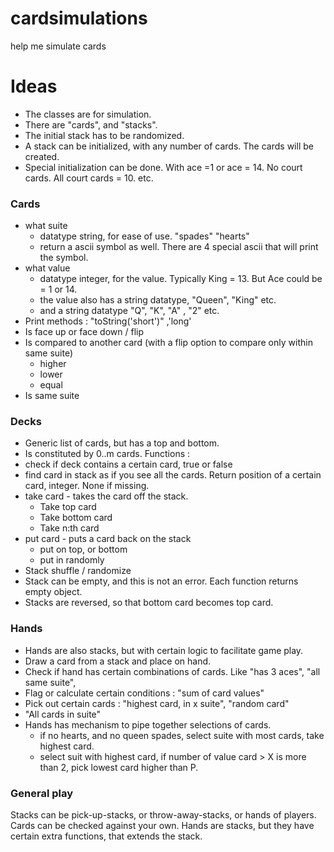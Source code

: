# cardsimulations
help me simulate cards 

# Ideas
- The classes are for simulation. 
- There are "cards", and "stacks". 
- The initial stack has to be randomized. 
- A stack can be initialized, with any number of cards. The cards will be created.
- Special initialization can be done. With ace =1 or ace = 14. No court cards. All court cards = 10. etc.

### Cards
- what suite 
    - datatype string, for ease of use. "spades" "hearts"
    - return a ascii symbol as well. There are 4 special ascii that will print the symbol.
- what value
    - datatype integer, for the value. Typically King = 13. But Ace could be = 1 or 14. 
    - the value also has a string datatype, "Queen", "King" etc. 
    - and a string datatype "Q", "K", "A" , "2" etc. 
- Print methods : "toString('short')" ,'long'
- Is face up or face down / flip
- Is compared to another card (with a flip option to compare only within same suite)
    - higher
    - lower
    - equal
- Is same suite

### Decks
- Generic list of cards, but has a top and bottom.
- Is constituted by 0..m cards.
Functions : 
- check if deck contains a certain card, true or false
- find card in stack as if you see all the cards. Return position of a certain card, integer. None if missing.
- take card - takes the card off the stack.
    - Take top card
    - Take bottom card
    - Take n:th card
- put card - puts a card back on the stack
    - put on top, or bottom
    - put in randomly
- Stack shuffle / randomize
- Stack can be empty, and this is not an error. Each function returns empty object.
- Stacks are reversed, so that bottom card becomes top card.

### Hands
- Hands are also stacks, but with certain logic to facilitate game play. 
- Draw a card from a stack and place on hand. 
- Check if hand has certain combinations of cards. Like "has 3 aces", "all same suite", 
- Flag or calculate certain conditions : "sum of card values"
- Pick out certain cards : "highest card, in x suite", "random card"
- "All cards in suite"
- Hands has mechanism to pipe together selections of cards.
    - if no hearts, and no queen spades, select suite with most cards, take highest card.
    - select suit with highest card, if number of value card > X is more than 2, pick lowest card higher than P.



### General play
Stacks can be pick-up-stacks, or throw-away-stacks, or hands of players.
Cards can be checked against your own. 
Hands are stacks, but they have certain extra functions, that extends the stack.
